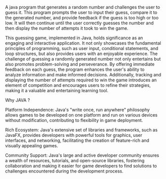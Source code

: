 A java program that generates a random number and challenges the user to guess it. 
This program prompts the user to input their guess, compare it to the generated number, and provide feedback if the guess is too high or too low. 
It will then continue until the user correctly guesses the number and then display the number of attempts it took to win the game.

This guessing game, implemented in Java, holds significance as an engaging and interactive application. 
It not only showcases the fundamental principles of programming, such as user input, conditional statements, and loop structures, but also provides users with an enjoyable experience. 
The challenge of guessing a randomly generated number not only entertains but also promotes problem-solving and perseverance. 
By offering immediate feedback on each guess, the program enhances the user's ability to analyze information and make informed decisions. 
Additionally, tracking and displaying the number of attempts required to win the game introduces an element of competition and 
encourages users to refine their strategies, making it a valuable and entertaining learning tool.

Why JAVA ?

Platform Independence: Java's "write once, run anywhere" philosophy allows games to be developed on one platform and 
run on various devices without modification, contributing to flexibility in game deployment.

Rich Ecosystem: Java's extensive set of libraries and frameworks, such as JavaFX, provides developers with powerful tools for graphics, user interfaces, and 
networking, facilitating the creation of feature-rich and visually appealing games.

Community Support: Java's large and active developer community ensures a wealth of resources, tutorials, and open-source libraries, 
fostering collaboration and making it easier for game developers to find solutions to challenges encountered during the development process.
